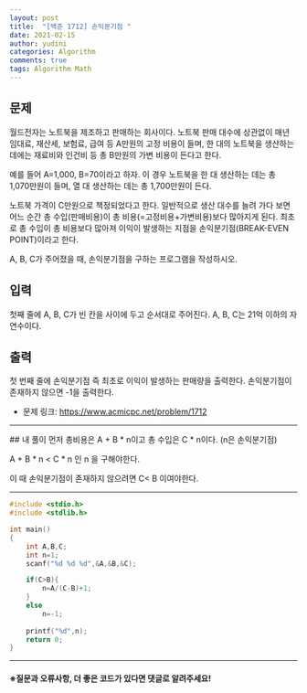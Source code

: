```yaml
---
layout: post
title:  "[백준 1712] 손익분기점 "
date: 2021-02-15
author: yudini
categories: Algorithm
comments: true
tags: Algorithm Math
---
```


## 문제

월드전자는 노트북을 제조하고 판매하는 회사이다. 노트북 판매 대수에 상관없이 매년 임대료, 재산세, 보험료, 급여 등 A만원의 고정 비용이 들며, 한 대의 노트북을 생산하는 데에는 재료비와 인건비 등 총 B만원의 가변 비용이 든다고 한다.

예를 들어 A=1,000, B=70이라고 하자. 이 경우 노트북을 한 대 생산하는 데는 총 1,070만원이 들며, 열 대 생산하는 데는 총 1,700만원이 든다.

노트북 가격이 C만원으로 책정되었다고 한다. 일반적으로 생산 대수를 늘려 가다 보면 어느 순간 총 수입(판매비용)이 총 비용(=고정비용+가변비용)보다 많아지게 된다. 최초로 총 수입이 총 비용보다 많아져 이익이 발생하는 지점을 손익분기점(BREAK-EVEN POINT)이라고 한다.

A, B, C가 주어졌을 때, 손익분기점을 구하는 프로그램을 작성하시오.

## 입력

첫째 줄에 A, B, C가 빈 칸을 사이에 두고 순서대로 주어진다. A, B, C는 21억 이하의 자연수이다.

## 출력

첫 번째 줄에 손익분기점 즉 최초로 이익이 발생하는 판매량을 출력한다. 손익분기점이 존재하지 않으면 -1을 출력한다.

* 문제 링크: <https://www.acmicpc.net/problem/1712>


<hr>
## 내 풀이
먼저 총비용은 A + B * n이고 총 수입은 C * n이다. (n은 손익분기점)

A + B * n < C * n 인 n 을 구해야한다. 

이 때 손익분기점이 존재하지 않으려면 C< B 이여야한다. 

<hr>

~~~C
#include <stdio.h>
#include <stdlib.h>

int main()
{
    int A,B,C;
    int n=1;
    scanf("%d %d %d",&A,&B,&C);

    if(C>B){
        n=A/(C-B)+1;
    }
    else
        n=-1;
    
    printf("%d",n);
    return 0;
}


~~~

<hr>


<h4>&#8251;질문과 오류사항, 더 좋은 코드가 있다면 댓글로 알려주세요!</h4>